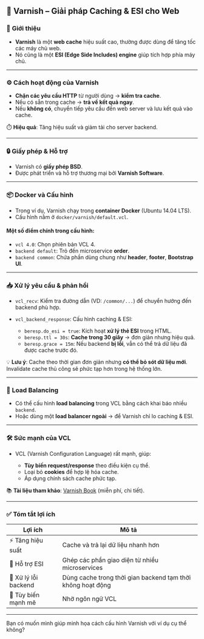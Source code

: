 ## 🚀 **Varnish – Giải pháp Caching & ESI cho Web**

### 🧾 **Giới thiệu**

* **Varnish** là một **web cache** hiệu suất cao, thường được dùng để tăng tốc các máy chủ web.
* Nó cũng là một **ESI (Edge Side Includes) engine** giúp tích hợp phía máy chủ.

---

### ⚙️ **Cách hoạt động của Varnish**

* **Chặn các yêu cầu HTTP** từ người dùng → **kiểm tra cache**.
* Nếu có sẵn trong cache → **trả về kết quả ngay**.
* Nếu **không có**, chuyển tiếp yêu cầu đến web server và lưu kết quả vào cache.

⏱️ **Hiệu quả**: Tăng hiệu suất và giảm tải cho server backend.

---

### 🔒 **Giấy phép & Hỗ trợ**

* Varnish có **giấy phép BSD**.
* Được phát triển và hỗ trợ thương mại bởi **Varnish Software**.

---

### 📦 **Docker và Cấu hình**

* Trong ví dụ, Varnish chạy trong **container Docker** (Ubuntu 14.04 LTS).
* Cấu hình nằm ở `docker/varnish/default.vcl`.

#### Một số điểm chính trong cấu hình:

* `vcl 4.0`: Chọn phiên bản VCL 4.
* `backend default`: Trỏ đến microservice **order**.
* `backend common`: Chứa phần dùng chung như **header**, **footer**, **Bootstrap UI**.

---

### 📥 **Xử lý yêu cầu & phản hồi**

* `vcl_recv`: Kiểm tra đường dẫn (VD: `/common/...`) để chuyển hướng đến backend phù hợp.
* `vcl_backend_response`: Cấu hình caching & ESI:

  * `beresp.do_esi = true`: Kích hoạt **xử lý thẻ ESI** trong HTML.
  * `beresp.ttl = 30s`: **Cache trong 30 giây** → đơn giản nhưng hiệu quả.
  * `beresp.grace = 15m`: Nếu backend **bị lỗi**, vẫn có thể trả dữ liệu đã được cache trước đó.

💡 **Lưu ý**: Cache theo thời gian đơn giản nhưng **có thể bỏ sót dữ liệu mới**. Invalidate cache thủ công sẽ phức tạp hơn trong hệ thống lớn.

---

### 🔁 **Load Balancing**

* Có thể cấu hình **load balancing** trong VCL bằng cách khai báo nhiều `backend`.
* Hoặc dùng một **load balancer ngoài** → để Varnish chỉ lo caching & ESI.

---

### 🛠️ **Sức mạnh của VCL**

* VCL (Varnish Configuration Language) rất mạnh, giúp:

  * **Tùy biến request/response** theo điều kiện cụ thể.
  * Loại bỏ **cookies** để hợp lệ hóa cache.
  * Áp dụng chính sách cache phức tạp.

📚 **Tài liệu tham khảo**: [Varnish Book](https://book.varnish-software.com/) (miễn phí, chi tiết).

---

### ✅ **Tóm tắt lợi ích**

| Lợi ích              | Mô tả                                                       |
| -------------------- | ----------------------------------------------------------- |
| ⚡ Tăng hiệu suất     | Cache và trả lại dữ liệu nhanh hơn                          |
| 🧩 Hỗ trợ ESI        | Ghép các phần giao diện từ nhiều microservices              |
| 🔁 Xử lý lỗi backend | Dùng cache trong thời gian backend tạm thời không hoạt động |
| 🧠 Tùy biến mạnh mẽ  | Nhờ ngôn ngữ VCL                                            |

---

Bạn có muốn mình giúp minh họa cách cấu hình Varnish với ví dụ cụ thể không?
